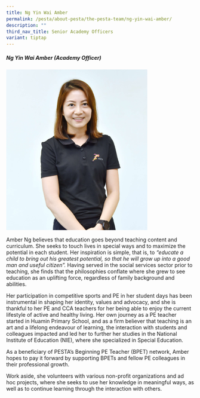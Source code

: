 ```yaml
---
title: Ng Yin Wai Amber
permalink: /pesta/about-pesta/the-pesta-team/ng-yin-wai-amber/
description: ""
third_nav_title: Senior Academy Officers
variant: tiptap
---
```

<h5>Ng Yin Wai Amber (Academy Officer)</h5><div class="isomer-image-wrapper"><img style="width: 75%;" height="auto" width="100%" alt="" src="/images/DSC_0191.JPG"></div><p>Amber Ng believes that education goes beyond teaching content and curriculum. She seeks to touch lives in special ways and to maximize the potential in each student. Her inspiration is simple, that is, to&nbsp;<em>“educate a child to bring out his greatest potential, so that he will grow up into a good man and useful citizen”.</em>&nbsp;Having served in the social services sector prior to teaching, she finds that the philosophies conflate where she grew to see education as an uplifting force, regardless of family background and abilities.</p><p>Her participation in competitive sports and PE in her student days has been instrumental in shaping her identity, values and advocacy, and she is thankful to her PE and CCA teachers for her being able to enjoy the current lifestyle of active and healthy living. Her own journey as a PE teacher started in Huamin Primary School, and as a firm believer that teaching is an art and a lifelong endeavour of learning, the interaction with students and colleagues impacted and led her to further her studies in the National Institute of Education (NIE), where she specialized in Special Education.</p><p>As a beneficiary of PESTA’s Beginning PE Teacher (BPET) network, Amber hopes to pay it forward by supporting BPETs and fellow PE colleagues in their professional growth.</p><p>Work aside, she volunteers with various non-profit organizations and ad hoc projects, where she seeks to use her knowledge in meaningful ways, as well as to continue learning through the interaction with others.</p>